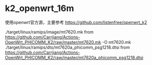 # k2_openwrt_16m

使用openwrt官方源，主要参考 https://github.com/listenfree/openwrt_k2

./target/linux/ramips/image/mt7620.mk from https://github.com/Carrjiang/Actions-OpenWrt_PHICOMM_K2/raw/master/mt7620.mk -O mt7620.mk
./target/linux/ramips/dts/mt7620a_phicomm_psg1218.dtsi from https://github.com/Carrjiang/Actions-OpenWrt_PHICOMM_K2/raw/master/mt7620a_phicomm_psg1218.dtsi
